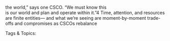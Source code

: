 the world,” says one CSCO. “We must know this  
is our world and plan and operate within it.”4 
Time, attention, and resources are finite entities—
and what we’re seeing are moment-by-moment 
trade-offs and compromises as CSCOs rebalance 

   Tags & Topics:
   